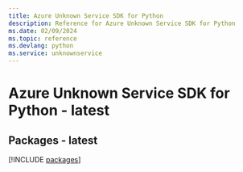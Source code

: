 ```yaml
---
title: Azure Unknown Service SDK for Python
description: Reference for Azure Unknown Service SDK for Python
ms.date: 02/09/2024
ms.topic: reference
ms.devlang: python
ms.service: unknownservice
---
```

# Azure Unknown Service SDK for Python - latest
## Packages - latest
[!INCLUDE [packages](unknown-service-index.md)]